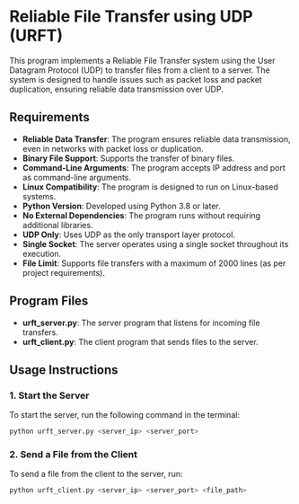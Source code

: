 # Reliable File Transfer using UDP (URFT)

This program implements a Reliable File Transfer system using the User Datagram Protocol (UDP) to transfer files from a client to a server. The system is designed to handle issues such as packet loss and packet duplication, ensuring reliable data transmission over UDP.

## Requirements

- **Reliable Data Transfer**: The program ensures reliable data transmission, even in networks with packet loss or duplication.
- **Binary File Support**: Supports the transfer of binary files.
- **Command-Line Arguments**: The program accepts IP address and port as command-line arguments.
- **Linux Compatibility**: The program is designed to run on Linux-based systems.
- **Python Version**: Developed using Python 3.8 or later.
- **No External Dependencies**: The program runs without requiring additional libraries.
- **UDP Only**: Uses UDP as the only transport layer protocol.
- **Single Socket**: The server operates using a single socket throughout its execution.
- **File Limit**: Supports file transfers with a maximum of 2000 lines (as per project requirements).

## Program Files

- **urft_server.py**: The server program that listens for incoming file transfers.
- **urft_client.py**: The client program that sends files to the server.

## Usage Instructions

### 1. Start the Server
To start the server, run the following command in the terminal:

```bash
python urft_server.py <server_ip> <server_port>
```

### 2. Send a File from the Client
To send a file from the client to the server, run:

```bash
python urft_client.py <server_ip> <server_port> <file_path>
```
